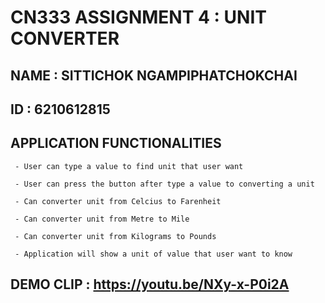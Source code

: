 # CN333 ASSIGNMENT 4 : UNIT CONVERTER

## NAME : SITTICHOK NGAMPIPHATCHOKCHAI

## ID : 6210612815

## APPLICATION FUNCTIONALITIES
     - User can type a value to find unit that user want
     
     - User can press the button after type a value to converting a unit

     - Can converter unit from Celcius to Farenheit
     
     - Can converter unit from Metre to Mile
     
     - Can converter unit from Kilograms to Pounds
     
     - Application will show a unit of value that user want to know
    
## DEMO CLIP : https://youtu.be/NXy-x-P0i2A
    
